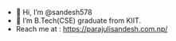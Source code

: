- 👋 Hi, I’m @sandesh578
- 🌱 I’m B.Tech(CSE) graduate from KIIT.
-  Reach me at : https://parajulisandesh.com.np/

